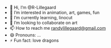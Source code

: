 - 👋 Hi, I’m @R-Lillegaard
- 👀 I’m interested in animation, art, games, fun
- 🌱 I’m currently learning, linocut
- 💞️ I’m looking to collaborate on art
- 📫 How to reach me randylillegaard@gmail.com
- 😄 Pronouns: ...
- ⚡ Fun fact: love dragons

<!---
R-Lillegaard/R-Lillegaard is a ✨ special ✨ repository because its `README.md` (this file) appears on your GitHub profile.
You can click the Preview link to take a look at your changes.
--->

